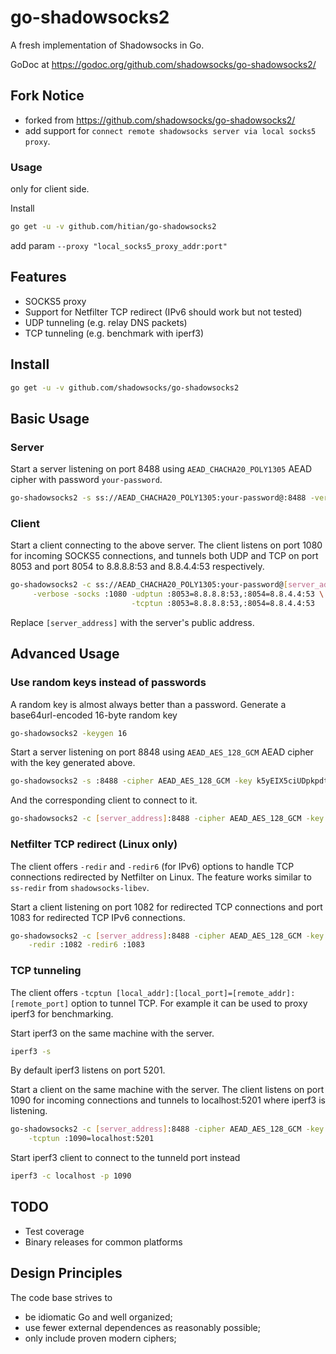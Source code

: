 # go-shadowsocks2

A fresh implementation of Shadowsocks in Go.

GoDoc at https://godoc.org/github.com/shadowsocks/go-shadowsocks2/

## Fork Notice

* forked from https://github.com/shadowsocks/go-shadowsocks2/
* add support for `connect remote shadowsocks server via local socks5 proxy`.

### Usage

only for client side. 

Install 

```sh
go get -u -v github.com/hitian/go-shadowsocks2
```

add param `--proxy "local_socks5_proxy_addr:port"`



## Features

- SOCKS5 proxy 
- Support for Netfilter TCP redirect (IPv6 should work but not tested)
- UDP tunneling (e.g. relay DNS packets)
- TCP tunneling (e.g. benchmark with iperf3)


## Install

```sh
go get -u -v github.com/shadowsocks/go-shadowsocks2
```


## Basic Usage


### Server

Start a server listening on port 8488 using `AEAD_CHACHA20_POLY1305` AEAD cipher with password `your-password`.

```sh
go-shadowsocks2 -s ss://AEAD_CHACHA20_POLY1305:your-password@:8488 -verbose
```


### Client

Start a client connecting to the above server. The client listens on port 1080 for incoming SOCKS5 
connections, and tunnels both UDP and TCP on port 8053 and port 8054 to 8.8.8.8:53 and 8.8.4.4:53 
respectively. 

```sh
go-shadowsocks2 -c ss://AEAD_CHACHA20_POLY1305:your-password@[server_address]:8488 \
     -verbose -socks :1080 -udptun :8053=8.8.8.8:53,:8054=8.8.4.4:53 \
                           -tcptun :8053=8.8.8.8:53,:8054=8.8.4.4:53
```

Replace `[server_address]` with the server's public address.


## Advanced Usage


### Use random keys instead of passwords

A random key is almost always better than a password. Generate a base64url-encoded 16-byte random key

```sh
go-shadowsocks2 -keygen 16
```

Start a server listening on port 8848 using `AEAD_AES_128_GCM` AEAD cipher with the key generated above.

```sh
go-shadowsocks2 -s :8488 -cipher AEAD_AES_128_GCM -key k5yEIX5ciUDpkpdtvZm7zQ== -verbose
```

And the corresponding client to connect to it.

```sh
go-shadowsocks2 -c [server_address]:8488 -cipher AEAD_AES_128_GCM -key k5yEIX5ciUDpkpdtvZm7zQ== -verbose
```


### Netfilter TCP redirect (Linux only)

The client offers `-redir` and `-redir6` (for IPv6) options to handle TCP connections 
redirected by Netfilter on Linux. The feature works similar to `ss-redir` from `shadowsocks-libev`.


Start a client listening on port 1082 for redirected TCP connections and port 1083 for redirected
TCP IPv6 connections.

```sh
go-shadowsocks2 -c [server_address]:8488 -cipher AEAD_AES_128_GCM -key k5yEIX5ciUDpkpdtvZm7zQ== \
    -redir :1082 -redir6 :1083
```


### TCP tunneling

The client offers `-tcptun [local_addr]:[local_port]=[remote_addr]:[remote_port]` option to tunnel TCP.
For example it can be used to proxy iperf3 for benchmarking.

Start iperf3 on the same machine with the server.

```sh
iperf3 -s
```

By default iperf3 listens on port 5201.

Start a client on the same machine with the server. The client listens on port 1090 for incoming connections
and tunnels to localhost:5201 where iperf3 is listening.

```sh
go-shadowsocks2 -c [server_address]:8488 -cipher AEAD_AES_128_GCM -key k5yEIX5ciUDpkpdtvZm7zQ== \
    -tcptun :1090=localhost:5201
```

Start iperf3 client to connect to the tunneld port instead

```sh
iperf3 -c localhost -p 1090
```


## TODO

- Test coverage
- Binary releases for common platforms



## Design Principles

The code base strives to

- be idiomatic Go and well organized;
- use fewer external dependences as reasonably possible;
- only include proven modern ciphers;

